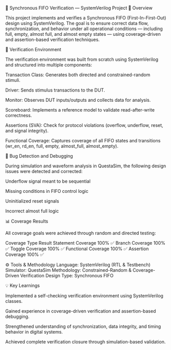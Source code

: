 🧠 Synchronous FIFO Verification — SystemVerilog Project
📘 Overview

This project implements and verifies a Synchronous FIFO (First-In-First-Out) design using SystemVerilog.
The goal is to ensure correct data flow, synchronization, and behavior under all operational conditions — including full, empty, almost full, and almost empty states — using coverage-driven and assertion-based verification techniques.

🧩 Verification Environment

The verification environment was built from scratch using SystemVerilog and structured into multiple components:

Transaction Class: Generates both directed and constrained-random stimuli.

Driver: Sends stimulus transactions to the DUT.

Monitor: Observes DUT inputs/outputs and collects data for analysis.

Scoreboard: Implements a reference model to validate read-after-write correctness.

Assertions (SVA): Check for protocol violations (overflow, underflow, reset, and signal integrity).

Functional Coverage: Captures coverage of all FIFO states and transitions (wr_en, rd_en, full, empty, almost_full, almost_empty).

🐞 Bug Detection and Debugging

During simulation and waveform analysis in QuestaSim, the following design issues were detected and corrected:

Underflow signal meant to be sequential

Missing conditions in FIFO control logic

Uninitialized reset signals

Incorrect almost full logic

📊 Coverage Results

All coverage goals were achieved through random and directed testing:

Coverage Type	Result
Statement Coverage	100% ✅
Branch Coverage	100% ✅
Toggle Coverage	100% ✅
Functional Coverage	100% ✅
Assertion Coverage	100% ✅

⚙️ Tools & Methodology
Language: SystemVerilog (RTL & Testbench)
Simulator: QuestaSim
Methodology: Constrained-Random & Coverage-Driven Verification
Design Type: Synchronous FIFO

💡 Key Learnings

Implemented a self-checking verification environment using SystemVerilog classes.

Gained experience in coverage-driven verification and assertion-based debugging.

Strengthened understanding of synchronization, data integrity, and timing behavior in digital systems.

Achieved complete verification closure through simulation-based validation.
